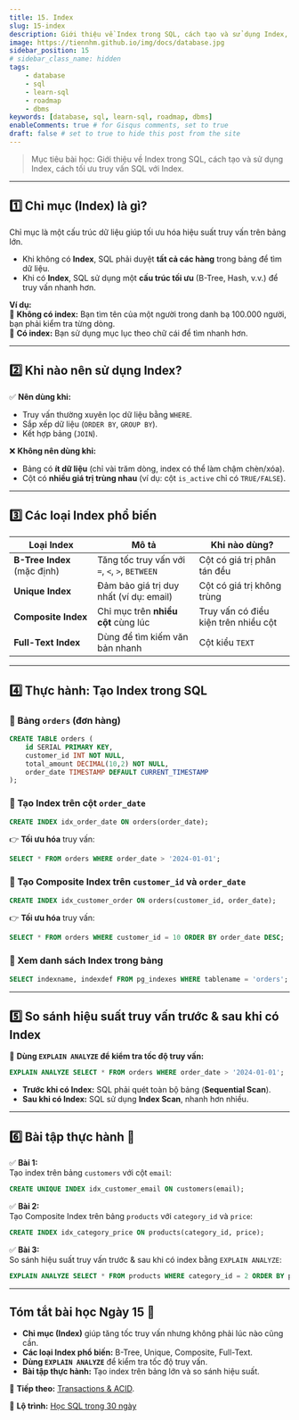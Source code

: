 ```yaml
---
title: 15. Index
slug: 15-index
description: Giới thiệu về Index trong SQL, cách tạo và sử dụng Index, cách tối ưu truy vấn SQL với Index.
image: https://tiennhm.github.io/img/docs/database.jpg
sidebar_position: 15
# sidebar_class_name: hidden
tags:
    - database
    - sql
    - learn-sql
    - roadmap
    - dbms
keywords: [database, sql, learn-sql, roadmap, dbms]
enableComments: true # for Gisqus comments, set to true
draft: false # set to true to hide this post from the site
---
```


> Mục tiêu bài học: Giới thiệu về Index trong SQL, cách tạo và sử dụng Index, cách tối ưu truy vấn SQL với Index.

---

## **1️⃣ Chỉ mục (Index) là gì?**  
Chỉ mục là một cấu trúc dữ liệu giúp tối ưu hóa hiệu suất truy vấn trên bảng lớn.  
- Khi không có **Index**, SQL phải duyệt **tất cả các hàng** trong bảng để tìm dữ liệu.  
- Khi có **Index**, SQL sử dụng một **cấu trúc tối ưu** (B-Tree, Hash, v.v.) để truy vấn nhanh hơn.  

**Ví dụ:**  
🔹 **Không có index:** Bạn tìm tên của một người trong danh bạ 100.000 người, bạn phải kiểm tra từng dòng.  
🔹 **Có index:** Bạn sử dụng mục lục theo chữ cái để tìm nhanh hơn.  

---

## **2️⃣ Khi nào nên sử dụng Index?**  
✅ **Nên dùng khi:**  
- Truy vấn thường xuyên lọc dữ liệu bằng `WHERE`.  
- Sắp xếp dữ liệu (`ORDER BY`, `GROUP BY`).  
- Kết hợp bảng (`JOIN`).  

❌ **Không nên dùng khi:**  
- Bảng có **ít dữ liệu** (chỉ vài trăm dòng, index có thể làm chậm chèn/xóa).  
- Cột có **nhiều giá trị trùng nhau** (ví dụ: cột `is_active` chỉ có `TRUE/FALSE`).  

---

## **3️⃣ Các loại Index phổ biến**  

| Loại Index                  | Mô tả | Khi nào dùng? |
|-----------------------------|--------|---------------|
| **B-Tree Index** (mặc định) | Tăng tốc truy vấn với `=`, `<`, `>`, `BETWEEN` | Cột có giá trị phân tán đều |
| **Unique Index**            | Đảm bảo giá trị duy nhất (ví dụ: email) | Cột có giá trị không trùng |
| **Composite Index**         | Chỉ mục trên **nhiều cột** cùng lúc | Truy vấn có điều kiện trên nhiều cột |
| **Full-Text Index**         | Dùng để tìm kiếm văn bản nhanh | Cột kiểu `TEXT` |

---

## **4️⃣ Thực hành: Tạo Index trong SQL**  

### **📌 Bảng `orders` (đơn hàng)**
```sql
CREATE TABLE orders (
    id SERIAL PRIMARY KEY,
    customer_id INT NOT NULL,
    total_amount DECIMAL(10,2) NOT NULL,
    order_date TIMESTAMP DEFAULT CURRENT_TIMESTAMP
);
```

### **🔹 Tạo Index trên cột `order_date`**
```sql
CREATE INDEX idx_order_date ON orders(order_date);
```

👉 **Tối ưu hóa** truy vấn:
```sql
SELECT * FROM orders WHERE order_date > '2024-01-01';
```

### **🔹 Tạo Composite Index trên `customer_id` và `order_date`**
```sql
CREATE INDEX idx_customer_order ON orders(customer_id, order_date);
```

👉 **Tối ưu hóa** truy vấn:
```sql
SELECT * FROM orders WHERE customer_id = 10 ORDER BY order_date DESC;
```

### **🔹 Xem danh sách Index trong bảng**
```sql
SELECT indexname, indexdef FROM pg_indexes WHERE tablename = 'orders';
```

---

## **5️⃣ So sánh hiệu suất truy vấn trước & sau khi có Index**  
📌 **Dùng `EXPLAIN ANALYZE` để kiểm tra tốc độ truy vấn:**  
```sql
EXPLAIN ANALYZE SELECT * FROM orders WHERE order_date > '2024-01-01';
```

- **Trước khi có Index:** SQL phải quét toàn bộ bảng (**Sequential Scan**).  
- **Sau khi có Index:** SQL sử dụng **Index Scan**, nhanh hơn nhiều.  

---

## **6️⃣ Bài tập thực hành** 🎯  
✅ **Bài 1:**  
Tạo index trên bảng `customers` với cột `email`:  
```sql
CREATE UNIQUE INDEX idx_customer_email ON customers(email);
```

✅ **Bài 2:**  
Tạo Composite Index trên bảng `products` với `category_id` và `price`:  
```sql
CREATE INDEX idx_category_price ON products(category_id, price);
```

✅ **Bài 3:**  
So sánh hiệu suất truy vấn trước & sau khi có index bằng `EXPLAIN ANALYZE`:  
```sql
EXPLAIN ANALYZE SELECT * FROM products WHERE category_id = 2 ORDER BY price DESC;
```

---

## **Tóm tắt bài học Ngày 15** 📌  
- **Chỉ mục (Index)** giúp tăng tốc truy vấn nhưng không phải lúc nào cũng cần.  
- **Các loại Index phổ biến:** B-Tree, Unique, Composite, Full-Text.  
- **Dùng `EXPLAIN ANALYZE`** để kiểm tra tốc độ truy vấn.  
- **Bài tập thực hành:** Tạo index trên bảng lớn và so sánh hiệu suất.  

🚀 **Tiếp theo:** [Transactions & ACID](16.%20Transactions%20-%20ACID.md).

📌 **Lộ trình:** [Học SQL trong 30 ngày](00.%2030-Day%20SQL%20Learning%20Roadmap.md)